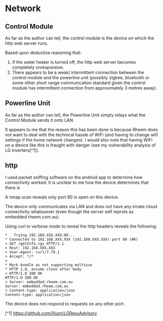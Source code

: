 # Network

## Control Module

As far as the author can tell, the control module is the device on which the http web server runs.

Based upon deductive reasoning that:

1. If the water heater is turned off, the http web server becomes completely unresponsive.
2. There appears to be a weak/ intermittent connection between the control module and the powerline unit (possibly zigbee, bluetooth or some other short range communication standard given the control module has intermittent connection from approximately 3 metres away).

## Powerline Unit

As far as the author can tell, the Powerline Unit simply relays what the Control Module sends it onto LAN.

It appears to me that the reason this has been done is because Rheem does not want to deal with the technical hassle of WiFi (and having to change wifi settings if the home network changes). I would also note that having WiFi on a device like this is fraught with danger (see my vulnerability analysis of LG Inverters[^1]).


## http

I used packet sniffing software on the android app to determine how connectivity worked. It is unclear to me how the device determines that there is 

A nmap scan reveals only port 80 is open on this device.

The device only communicates via LAN and does not have any innate cloud connectivity whatsoever (even though the server self reprots as embedded.rheem.com.au).

Using curl in verbose mode to reveal the http headers reveals the following:

``` { .text .no-copy }
*   Trying 192.168.XXX.XXX:80...
* Connected to 192.168.XXX.XXX (192.168.XXX.XXX) port 80 (#0)
> GET /getInfo.cgi HTTP/1.1
> Host: 192.168.XXX.XXX
> User-Agent: curl/7.79.1
> Accept: */*
>
* Mark bundle as not supporting multiuse
* HTTP 1.0, assume close after body
< HTTP/1.0 200 OK
HTTP/1.0 200 OK
< Server: embedded.rheem.com.au
Server: embedded.rheem.com.au
< Content-type: application/json
Content-type: application/json
```
The device does not respond to requests on any other port.

[^1] https://github.com/illuzn/LGResuAdvisory
